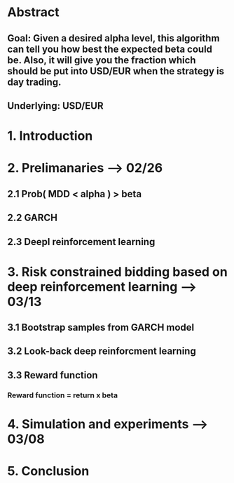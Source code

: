 # Abstract
## Goal: Given a desired alpha level, this algorithm can tell you how best the expected beta could be. Also, it will give you the fraction which should be put into USD/EUR when the strategy is day trading.
## Underlying: USD/EUR
# 1. Introduction
# 2.  Prelimanaries --> 02/26
## 2.1 Prob( MDD < alpha ) > beta
## 2.2 GARCH
## 2.3 Deepl reinforcement learning
# 3. Risk constrained bidding based on deep reinforcement learning --> 03/13
## 3.1 Bootstrap samples from GARCH model
## 3.2 Look-back deep reinforcment learning
## 3.3 Reward function
### Reward function = return x beta
# 4. Simulation and experiments --> 03/08
# 5. Conclusion